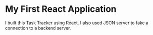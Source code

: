 # My First React Application 

I built this Task Tracker using React. I also used JSON server to fake a connection to a backend server.
